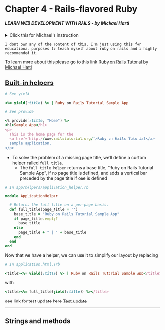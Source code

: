# Chapter 4 - Rails-flavored Ruby

##### LEARN WEB DEVELOPMENT WITH RAILS - *by Michael Hartl*

<details>
<summary>Click this for Michael's instruction</summary>

# Ruby on Rails Tutorial sample application

This is the sample application for
[*Ruby on Rails Tutorial:
Learn Web Development with Rails*](http://www.railstutorial.org/)
by [Michael Hartl](http://www.michaelhartl.com/).

## License

All source code in the [Ruby on Rails Tutorial](http://railstutorial.org/)
is available jointly under the MIT License and the Beerware License. See
[LICENSE.md](LICENSE.md) for details.

## Getting started

To get started with the app, clone the repo and then install the needed gems:

```
$ bundle install --without production
```

Next, migrate the database:

```
$ rails db:migrate
```

Finally, run the test suite to verify that everything is working correctly:

```
$ rails test
```

If the test suite passes, you'll be ready to run the app in a local server:

```
$ rails server
```

For more information, see the
[*Ruby on Rails Tutorial* book](http://www.railstutorial.org/book).

</details>

`I dont own any of the content of this. I'm just using this for educational purposes to teach myself about ruby on rails and i highly recommended it.`

To learn more about this please go to this link [Ruby on Rails Tutorial by Michael Hartl](https://www.railstutorial.org/book)

## <u>Built-in helpers</u>

```rb
# See yield

<%= yield(:title) %> | Ruby on Rails Tutorial Sample App
```
```rb
# See provide

<% provide(:title, "Home") %>
<h1>Sample App</h1>
<p>
  This is the home page for the
  <a href="http://www.railstutorial.org/">Ruby on Rails Tutorial</a>
  sample application.
</p>
```
- To solve the problem of a missing page title, we’ll define a custom helper called `full_title`.
    - The `full_title helper` returns a base title, “Ruby on Rails Tutorial Sample App”, if no page title is defined, and adds a vertical bar preceded by the page title if one is defined
```rb
# In app/helpers/application_helper.rb

module ApplicationHelper

  # Returns the full title on a per-page basis.
  def full_title(page_title = '')
    base_title = "Ruby on Rails Tutorial Sample App"
    if page_title.empty?
      base_title
    else
      page_title + " | " + base_title
    end
  end
end
```
Now that we have a helper, we can use it to simplify our layout by replacing
```rb
# In application.html.erb

<title><%= yield(:title) %> | Ruby on Rails Tutorial Sample App</title>
```

with

```rb
<title><%= full_title(yield(:title)) %></title>
```

see link for test update here [Test update](https://www.railstutorial.org/book/rails_flavored_ruby)

---

## Strings and methods


